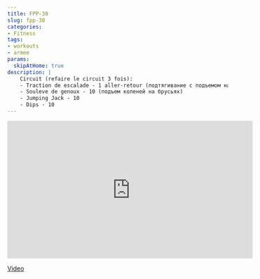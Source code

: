 ```yaml
---
title: FPP-30
slug: fpp-30
categories:
- Fitness
tags:
- workouts
- armee
params:
  skipAtHome: true
description: |
    Circuit (refaire le circuit 3 fois):
    - Traction de escalade - 1 aller-retour (подтягивание с подъемом на лестнице)
    - Souleve de genoux - 10 (подъем коленей на брусьях)
    - Jumping Jack - 10
    - Dips - 10
---
```

<iframe width="560" height="315" src="https://www.youtube.com/embed/Uye-T3R4UiY?si=82-ZgB1vkunSqlth" title="YouTube video player" frameborder="0" allow="accelerometer; autoplay; clipboard-write; encrypted-media; gyroscope; picture-in-picture; web-share" allowfullscreen></iframe>

[Video](https://youtu.be/Uye-T3R4UiY?si=82-ZgB1vkunSqlth)

